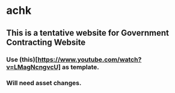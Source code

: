 # achk

## This is a tentative website for Government Contracting Website

### Use (this)[https://www.youtube.com/watch?v=LMagNcngvcU] as template.

### Will need asset changes.
